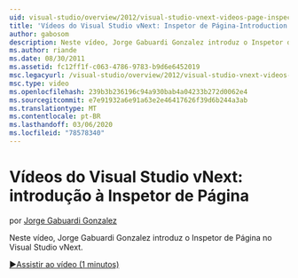 ```yaml
---
uid: visual-studio/overview/2012/visual-studio-vnext-videos-page-inspector-introduction
title: 'Vídeos do Visual Studio vNext: Inspetor de Página-Introduction | Microsoft Docs'
author: gabosom
description: Neste vídeo, Jorge Gabuardi Gonzalez introduz o Inspetor de Página no Visual Studio vNext
ms.author: riande
ms.date: 08/30/2011
ms.assetid: fc12ff1f-c063-4786-9783-b9d6e6452019
msc.legacyurl: /visual-studio/overview/2012/visual-studio-vnext-videos-page-inspector-introduction
msc.type: video
ms.openlocfilehash: 239b3b236196c94a930bab4a04233b272d0062e4
ms.sourcegitcommit: e7e91932a6e91a63e2e46417626f39d6b244a3ab
ms.translationtype: MT
ms.contentlocale: pt-BR
ms.lasthandoff: 03/06/2020
ms.locfileid: "78578340"
---
```

# <a name="visual-studio-vnext-videos-page-inspector---introduction"></a>Vídeos do Visual Studio vNext: introdução à Inspetor de Página

por [Jorge Gabuardi Gonzalez](https://github.com/gabosom)

Neste vídeo, Jorge Gabuardi Gonzalez introduz o Inspetor de Página no Visual Studio vNext.

[&#9654;Assistir ao vídeo (1 minutos)](https://channel9.msdn.com/Blogs/ASP-NET-Site-Videos/visual-studio-vnext-videos-page-inspector-introduction)
